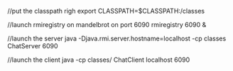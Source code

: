 //put the classpath righ
export CLASSPATH=$CLASSPATH:<yourpath>/classes

//launch rmiregistry on mandelbrot on port 6090
rmiregistry 6090 &

//launch the server
java -Djava.rmi.server.hostname=localhost  -cp classes ChatServer 6090

//launch the client
java -cp classes/ ChatClient localhost 6090 <name>

